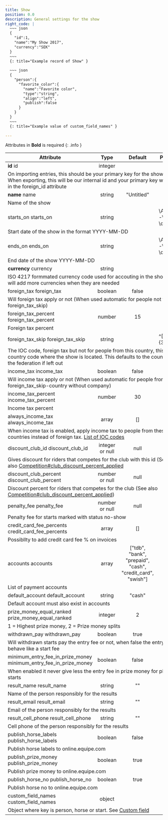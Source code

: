 ```yaml
---
title: Show
position: 0.0
description: General settings for the show
right_code: |
  ~~~ json
  {
    "id":1,
    "name":"My Show 2017",
    "currency":"SEK"
  }
  ~~~
  {: title="Example record of Show" }
  
  ~~~ json
  {
    "person":{
      "favorite_color":{
        "name":"Favorite color",
        "type":"string",
        "align":"left",
        "publish":false
      }
    }
  }
  ~~~
  {: title="Example value of custom_field_names" }
  
---
```

Attributes in **Bold** is required
{: .info }
<table>
<thead>
<th>Attribute</th>
<th style="text-align: center">Type</th>
<th style="text-align: center">Default</th>
<th style="text-align: center">Pattern</th>
</thead>
<tbody>
<tr>
<td id="show_id">
<strong>id</strong>
<span class="searchable">id</span></td>
<td style="text-align: center">integer</td>
<td style="text-align: center"></td>
<td></td>
</tr>
<tr>
<td colspan="5">On importing entries, this should be your primary key for the show. When exporting, this will be our internal id and your primary key will be in the foreign_id attribute</td>
</tr>
<tr>
<td id="show_name">
<strong>name</strong>
<span class="searchable">name</span></td>
<td style="text-align: center">string</td>
<td style="text-align: center">"Untitled"</td>
<td></td>
</tr>
<tr>
<td colspan="5">Name of the show</td>
</tr>
<tr>
<td id="show_starts_on">
starts_<wbr>on
<span class="searchable">starts_on</span></td>
<td style="text-align: center">string</td>
<td style="text-align: center"></td>
<td>\A\d{4}-\d{2}-\d{2}\z</td>
</tr>
<tr>
<td colspan="5">Start date of the show in the format YYYY-MM-DD</td>
</tr>
<tr>
<td id="show_ends_on">
ends_<wbr>on
<span class="searchable">ends_on</span></td>
<td style="text-align: center">string</td>
<td style="text-align: center"></td>
<td>\A\d{4}-\d{2}-\d{2}\z</td>
</tr>
<tr>
<td colspan="5">End date of the show YYYY-MM-DD</td>
</tr>
<tr>
<td id="show_currency">
<strong>currency</strong>
<span class="searchable">currency</span></td>
<td style="text-align: center">string</td>
<td style="text-align: center"></td>
<td></td>
</tr>
<tr>
<td colspan="5">ISO 4217 formmated currency code used for accouting in the show. We will add more currencies when they are needed</td>
</tr>
<tr>
<td id="show_foreign_tax">
foreign_<wbr>tax
<span class="searchable">foreign_tax</span></td>
<td style="text-align: center">boolean</td>
<td style="text-align: center">false</td>
<td></td>
</tr>
<tr>
<td colspan="5">Will foreign tax apply or not (When used automatic for people not from foreign_tax_skip)</td>
</tr>
<tr>
<td id="show_foreign_tax_percent">
foreign_<wbr>tax_<wbr>percent
<span class="searchable">foreign_tax_percent</span></td>
<td style="text-align: center">number</td>
<td style="text-align: center">15</td>
<td></td>
</tr>
<tr>
<td colspan="5">Foreign tax percent</td>
</tr>
<tr>
<td id="show_foreign_tax_skip">
foreign_<wbr>tax_<wbr>skip
<span class="searchable">foreign_tax_skip</span></td>
<td style="text-align: center">string</td>
<td style="text-align: center"></td>
<td>^[A-Z]{3}$</td>
</tr>
<tr>
<td colspan="5">The IOC code, foreign tax but not for people from this country, this is the country code where the show is located. This defaults to the country of the federation if left out</td>
</tr>
<tr>
<td id="show_income_tax">
income_<wbr>tax
<span class="searchable">income_tax</span></td>
<td style="text-align: center">boolean</td>
<td style="text-align: center">false</td>
<td></td>
</tr>
<tr>
<td colspan="5">Will income tax apply or not (When used automatic for people from foreign_tax_skip-country without company)</td>
</tr>
<tr>
<td id="show_income_tax_percent">
income_<wbr>tax_<wbr>percent
<span class="searchable">income_tax_percent</span></td>
<td style="text-align: center">number</td>
<td style="text-align: center">30</td>
<td></td>
</tr>
<tr>
<td colspan="5">Income tax percent</td>
</tr>
<tr>
<td id="show_always_income_tax">
always_<wbr>income_<wbr>tax
<span class="searchable">always_income_tax</span></td>
<td style="text-align: center">array</td>
<td style="text-align: center">[]</td>
<td></td>
</tr>
<tr>
<td colspan="5">When income tax is enabled, apply income tax to people from these countries instead of foreign tax. <a href="https://en.wikipedia.org/wiki/ISO_3166-1">List of IOC codes</a></td>
</tr>
<tr>
<td id="show_discount_club_id">
discount_<wbr>club_<wbr>id
<span class="searchable">discount_club_id</span></td>
<td style="text-align: center">integer or null</td>
<td style="text-align: center">null</td>
<td></td>
</tr>
<tr>
<td colspan="5">Gives discount for riders that competes for the club with this id (See also <a href="#competition_club_discount_percent_applied">Competition#club_discount_percent_applied</a></td>
</tr>
<tr>
<td id="show_discount_club_percent">
discount_<wbr>club_<wbr>percent
<span class="searchable">discount_club_percent</span></td>
<td style="text-align: center">number or null</td>
<td style="text-align: center">null</td>
<td></td>
</tr>
<tr>
<td colspan="5">Discount percent for riders that competes for the club (See also <a href="#competition_club_discount_percent_applied">Competition#club_discount_percent_applied</a>)</td>
</tr>
<tr>
<td id="show_penalty_fee">
penalty_<wbr>fee
<span class="searchable">penalty_fee</span></td>
<td style="text-align: center">number or null</td>
<td style="text-align: center">null</td>
<td></td>
</tr>
<tr>
<td colspan="5">Penalty fee for starts marked with status no-show</td>
</tr>
<tr>
<td id="show_credit_card_fee_percents">
credit_<wbr>card_<wbr>fee_<wbr>percents
<span class="searchable">credit_card_fee_percents</span></td>
<td style="text-align: center">array</td>
<td style="text-align: center">[]</td>
<td></td>
</tr>
<tr>
<td colspan="5">Possibllty to add credit card fee % on invoices</td>
</tr>
<tr>
<td id="show_accounts">
accounts
<span class="searchable">accounts</span></td>
<td style="text-align: center">array</td>
<td style="text-align: center">["tdb", "bank", "prepaid", "cash", "credit_card", "swish"]</td>
<td></td>
</tr>
<tr>
<td colspan="5">List of payment accounts</td>
</tr>
<tr>
<td id="show_default_account">
default_<wbr>account
<span class="searchable">default_account</span></td>
<td style="text-align: center">string</td>
<td style="text-align: center">"cash"</td>
<td></td>
</tr>
<tr>
<td colspan="5">Default account must also exist in accounts</td>
</tr>
<tr>
<td id="show_prize_money_equal_ranked">
prize_<wbr>money_<wbr>equal_<wbr>ranked
<span class="searchable">prize_money_equal_ranked</span></td>
<td style="text-align: center">integer</td>
<td style="text-align: center">2</td>
<td></td>
</tr>
<tr>
<td colspan="5">1 = Highest prize money, 2 = Prize money splits</td>
</tr>
<tr>
<td id="show_withdrawn_pay">
withdrawn_<wbr>pay
<span class="searchable">withdrawn_pay</span></td>
<td style="text-align: center">boolean</td>
<td style="text-align: center">true</td>
<td></td>
</tr>
<tr>
<td colspan="5">Will withdrawn starts pay the entry fee or not, when false the entry fee behave like a start fee</td>
</tr>
<tr>
<td id="show_minimum_entry_fee_in_prize_money">
minimum_<wbr>entry_<wbr>fee_<wbr>in_<wbr>prize_<wbr>money
<span class="searchable">minimum_entry_fee_in_prize_money</span></td>
<td style="text-align: center">boolean</td>
<td style="text-align: center">false</td>
<td></td>
</tr>
<tr>
<td colspan="5">When enabled it never give less the entry fee in prize money for placed starts</td>
</tr>
<tr>
<td id="show_result_name">
result_<wbr>name
<span class="searchable">result_name</span></td>
<td style="text-align: center">string</td>
<td style="text-align: center">""</td>
<td></td>
</tr>
<tr>
<td colspan="5">Name of the person responsibly for the results</td>
</tr>
<tr>
<td id="show_result_email">
result_<wbr>email
<span class="searchable">result_email</span></td>
<td style="text-align: center">string</td>
<td style="text-align: center">""</td>
<td></td>
</tr>
<tr>
<td colspan="5">Email of the person responsibly for the results</td>
</tr>
<tr>
<td id="show_result_cell_phone">
result_<wbr>cell_<wbr>phone
<span class="searchable">result_cell_phone</span></td>
<td style="text-align: center">string</td>
<td style="text-align: center">""</td>
<td></td>
</tr>
<tr>
<td colspan="5">Cell phone of the person responsibly for the results</td>
</tr>
<tr>
<td id="show_publish_horse_labels">
publish_<wbr>horse_<wbr>labels
<span class="searchable">publish_horse_labels</span></td>
<td style="text-align: center">boolean</td>
<td style="text-align: center">false</td>
<td></td>
</tr>
<tr>
<td colspan="5">Publish horse labels to online.equipe.com</td>
</tr>
<tr>
<td id="show_publish_prize_money">
publish_<wbr>prize_<wbr>money
<span class="searchable">publish_prize_money</span></td>
<td style="text-align: center">boolean</td>
<td style="text-align: center">true</td>
<td></td>
</tr>
<tr>
<td colspan="5">Publish prize money to online.equipe.com</td>
</tr>
<tr>
<td id="show_publish_horse_no">
publish_<wbr>horse_<wbr>no
<span class="searchable">publish_horse_no</span></td>
<td style="text-align: center">boolean</td>
<td style="text-align: center">true</td>
<td></td>
</tr>
<tr>
<td colspan="5">Publish horse no to online.equipe.com</td>
</tr>
<tr>
<td id="show_custom_field_names">
custom_<wbr>field_<wbr>names
<span class="searchable">custom_field_names</span></td>
<td style="text-align: center">object</td>
<td style="text-align: center"></td>
<td></td>
</tr>
<tr>
<td colspan="5">Object where key is person, horse or start. See <a href="#modelsCUSTOM_FIELD">Custom field</a></td>
</tr>
</tbody>
</table>
